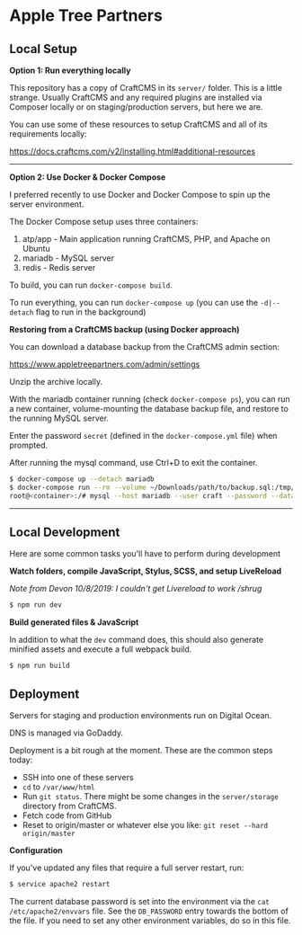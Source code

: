 # Apple Tree Partners

## Local Setup

**Option 1: Run everything locally**

This repository has a copy of CraftCMS in its `server/` folder. This is a little strange. Usually CraftCMS and any required plugins are installed via Composer locally or on staging/production servers, but here we are.

You can use some of these resources to setup CraftCMS and all of its requirements locally:

https://docs.craftcms.com/v2/installing.html#additional-resources

---

**Option 2: Use Docker & Docker Compose**

I preferred recently to use Docker and Docker Compose to spin up the server environment.

The Docker Compose setup uses three containers:

1. atp/app - Main application running CraftCMS, PHP, and Apache on Ubuntu
2. mariadb - MySQL server
3. redis - Redis server

To build, you can run `docker-compose build`.

To run everything, you can run `docker-compose up` (you can use the `-d|--detach` flag to run in the background)

**Restoring from a CraftCMS backup (using Docker approach)**

You can download a database backup from the CraftCMS admin section:

https://www.appletreepartners.com/admin/settings

Unzip the archive locally.

With the mariadb container running (check `docker-compose ps`), you can run a new container, volume-mounting the database backup file, and restore to the running MySQL server.

Enter the password `secret` (defined in the `docker-compose.yml` file) when prompted.

After running the mysql command, use Ctrl+D to exit the container.

```bash
$ docker-compose up --detach mariadb
$ docker-compose run --rm --volume ~/Downloads/path/to/backup.sql:/tmp/backup.sql mariadb /bin/bash
root@<container>:/# mysql --host mariadb --user craft --password --database atp < /tmp/backup.sql
```

---

## Local Development

Here are some common tasks you'll have to perform during development

**Watch folders, compile JavaScript, Stylus, SCSS, and setup LiveReload**

_Note from Devon 10/8/2019: I couldn't get Livereload to work /shrug_

```bash
$ npm run dev
```

**Build generated files & JavaScript**

In addition to what the `dev` command does, this should also generate minified assets and execute a full webpack build.

```bash
$ npm run build
```

## Deployment

Servers for staging and production environments run on Digital Ocean.

DNS is managed via GoDaddy.

Deployment is a bit rough at the moment. These are the common steps today:

- SSH into one of these servers
- `cd` to `/var/www/html`
- Run `git status`. There might be some changes in the `server/storage` directory from CraftCMS.
- Fetch code from GitHub
- Reset to origin/master or whatever else you like: `git reset --hard origin/master`

**Configuration**

If you've updated any files that require a full server restart, run:

```bash
$ service apache2 restart
```

The current database password is set into the environment via the `cat /etc/apache2/envvars` file. See the `DB_PASSWORD` entry towards the bottom of the file. If you need to set any other environment variables, do so in this file.
